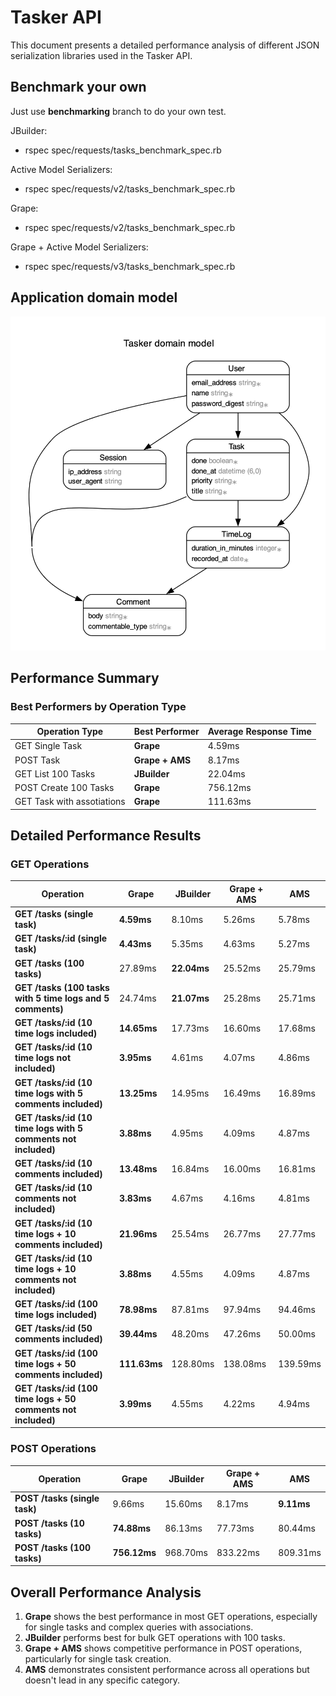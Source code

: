 # Tasker API

This document presents a detailed performance analysis of different JSON serialization libraries used in the Tasker API.

## Benchmark your own
Just use **benchmarking** branch to do your own test.


JBuilder:
- rspec spec/requests/tasks_benchmark_spec.rb 

Active Model Serializers:
- rspec spec/requests/v2/tasks_benchmark_spec.rb 

Grape:
- rspec spec/requests/v2/tasks_benchmark_spec.rb 

Grape + Active Model Serializers:
- rspec spec/requests/v3/tasks_benchmark_spec.rb 

## Application domain model
![DB relations](https://github.com/DonMat/tasker/blob/main/img/db.png)



## Performance Summary

### Best Performers by Operation Type

| Operation Type | Best Performer | Average Response Time |
|----------------|----------------|----------------------|
| GET Single Task| **Grape** | 4.59ms |
| POST Task | **Grape + AMS** | 8.17ms |
| GET List 100 Tasks  | **JBuilder** | 22.04ms |
| POST Create 100 Tasks | **Grape** | 756.12ms |
| GET Task with assotiations | **Grape** | 111.63ms |


## Detailed Performance Results

### GET Operations

| Operation | Grape | JBuilder | Grape + AMS | AMS |
|-----------|-------|----------|-------------|-----|
| **GET /tasks (single task)** | **4.59ms** | 8.10ms | 5.26ms | 5.78ms |
| **GET /tasks/:id (single task)** | **4.43ms** | 5.35ms | 4.63ms | 5.27ms |
| **GET /tasks (100 tasks)** | 27.89ms | **22.04ms** | 25.52ms | 25.79ms |
| **GET /tasks (100 tasks with 5 time logs and 5 comments)** | 24.74ms | **21.07ms** | 25.28ms | 25.71ms |
| **GET /tasks/:id (10 time logs included)** | **14.65ms** | 17.73ms | 16.60ms | 17.68ms |
| **GET /tasks/:id (10 time logs not included)** | **3.95ms** | 4.61ms | 4.07ms | 4.86ms |
| **GET /tasks/:id (10 time logs with 5 comments included)** | **13.25ms** | 14.95ms | 16.49ms | 16.89ms |
| **GET /tasks/:id (10 time logs with 5 comments not included)** | **3.88ms** | 4.95ms | 4.09ms | 4.87ms |
| **GET /tasks/:id (10 comments included)** | **13.48ms** | 16.84ms | 16.00ms | 16.81ms |
| **GET /tasks/:id (10 comments not included)** | **3.83ms** | 4.67ms | 4.16ms | 4.81ms |
| **GET /tasks/:id (10 time logs + 10 comments included)** | **21.96ms** | 25.54ms | 26.77ms | 27.77ms |
| **GET /tasks/:id (10 time logs + 10 comments not included)** | **3.88ms** | 4.55ms | 4.09ms | 4.87ms |
| **GET /tasks/:id (100 time logs included)** | **78.98ms** | 87.81ms | 97.94ms | 94.46ms |
| **GET /tasks/:id (50 comments included)** | **39.44ms** | 48.20ms | 47.26ms | 50.00ms |
| **GET /tasks/:id (100 time logs + 50 comments included)** | **111.63ms** | 128.80ms | 138.08ms | 139.59ms |
| **GET /tasks/:id (100 time logs + 50 comments not included)** | **3.99ms** | 4.55ms | 4.22ms | 4.94ms |

### POST Operations

| Operation | Grape | JBuilder | Grape + AMS | AMS |
|-----------|-------|----------|-------------|-----|
| **POST /tasks (single task)** | 9.66ms | 15.60ms | 8.17ms | **9.11ms** |
| **POST /tasks (10 tasks)** | **74.88ms** | 86.13ms | 77.73ms | 80.44ms |
| **POST /tasks (100 tasks)** | **756.12ms** | 968.70ms | 833.22ms | 809.31ms |



## Overall Performance Analysis

1. **Grape** shows the best performance in most GET operations, especially for single tasks and complex queries with associations.
2. **JBuilder** performs best for bulk GET operations with 100 tasks.
3. **Grape + AMS** shows competitive performance in POST operations, particularly for single task creation.
4. **AMS** demonstrates consistent performance across all operations but doesn't lead in any specific category.
